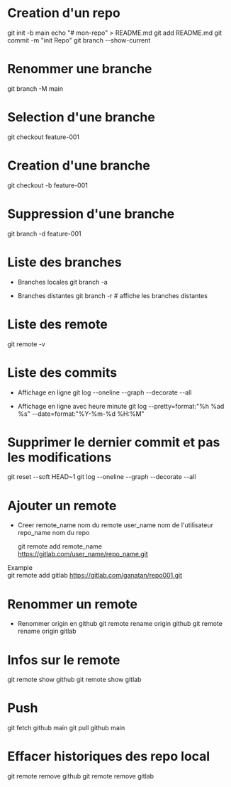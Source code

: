 # Creation d'un repo
  git init -b main
  echo "# mon-repo" > README.md
  git add README.md
  git commit -m "init Repo"
  git branch --show-current

# Renommer une branche
  git branch -M main
  
# Selection d'une branche
  git checkout feature-001  

# Creation d'une branche
  git checkout -b feature-001  

# Suppression d'une branche
  git branch -d feature-001  

# Liste des branches
  - Branches locales
  git branch -a
  
  - Branches distantes
  git branch -r     # affiche les branches distantes

# Liste des remote
  git remote -v

# Liste des commits
  
  - Affichage en ligne
    git log --oneline --graph --decorate --all

  - Affichage en ligne avec heure minute
    git log --pretty=format:"%h %ad %s" --date=format:"%Y-%m-%d %H:%M"  

# Supprimer le dernier commit et pas les modifications
  
  git reset --soft HEAD~1
  git log --oneline --graph --decorate --all    

# Ajouter un remote
  - Creer 
    remote_name         nom du remote
    user_name           nom de l'utilisateur
    repo_name           nom du repo
  
    git remote add remote_name https://gitlab.com/user_name/repo_name.git

  Example    
    git remote add gitlab https://gitlab.com/ganatan/repo001.git

# Renommer un remote
  - Renommer origin en github
    git remote rename origin github
    git remote rename origin gitlab

# Infos sur le remote
  git remote show github
  git remote show gitlab


# Push
  git fetch github main
  git pull github main

# Effacer historiques des repo local
  git remote remove github
  git remote remove gitlab